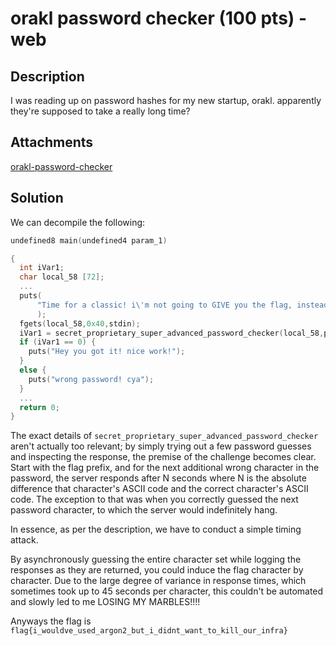 # orakl password checker (100 pts) - web

## Description

I was reading up on password hashes for my new startup, orakl. apparently they're supposed to take a really long time?

## Attachments

[orakl-password-checker](orakl-password-checker)

## Solution

We can decompile the following:

```c
undefined8 main(undefined4 param_1)

{
  int iVar1;
  char local_58 [72];
  ...
  puts(
      "Time for a classic! i\'m not going to GIVE you the flag, instead you give me the flag and I\' ll tell you if its right or wrong!"
      );
  fgets(local_58,0x40,stdin);
  iVar1 = secret_proprietary_super_advanced_password_checker(local_58,param_1);
  if (iVar1 == 0) {
    puts("Hey you got it! nice work!");
  }
  else {
    puts("wrong password! cya");
  }
  ...
  return 0;
}


```
The exact details of `secret_proprietary_super_advanced_password_checker` aren't actually too relevant; by simply trying out a few password guesses and inspecting the response, the premise of the challenge becomes clear. Start with the flag prefix, and for the next additional wrong character in the password, the server responds after N seconds where N is the absolute difference that character's ASCII code and the correct character's ASCII code. The exception to that was when you correctly guessed the next password character, to which the server would indefinitely hang.

In essence, as per the description, we have to conduct a simple timing attack.

By asynchronously guessing the entire character set while logging the responses as they are returned, you could induce the flag character by character. Due to the large degree of variance in response times, which sometimes took up to 45 seconds per character, this couldn't be automated and slowly led to me LOSING MY MARBLES!!!!

Anyways the flag is `flag{i_wouldve_used_argon2_but_i_didnt_want_to_kill_our_infra}`